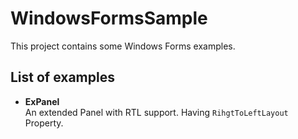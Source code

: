 # WindowsFormsSample
This project contains some Windows Forms examples.

## List of examples

- **ExPanel**  
  An extended Panel with RTL support. Having `RihgtToLeftLayout` Property.
